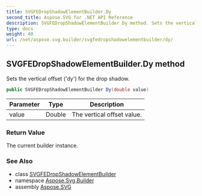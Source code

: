 ```yaml
---
title: SVGFEDropShadowElementBuilder.Dy
second_title: Aspose.SVG for .NET API Reference
description: SVGFEDropShadowElementBuilder Dy method. Sets the vertical offset dy for the drop shadow
type: docs
weight: 40
url: /net/aspose.svg.builder/svgfedropshadowelementbuilder/dy/
---
```

## SVGFEDropShadowElementBuilder.Dy method

Sets the vertical offset ('dy') for the drop shadow.

```csharp
public SVGFEDropShadowElementBuilder Dy(double value)
```

| Parameter | Type | Description |
| --- | --- | --- |
| value | Double | The vertical offset value. |

### Return Value

The current builder instance.

### See Also

* class [SVGFEDropShadowElementBuilder](../)
* namespace [Aspose.Svg.Builder](../../../aspose.svg.builder/)
* assembly [Aspose.SVG](../../../)
